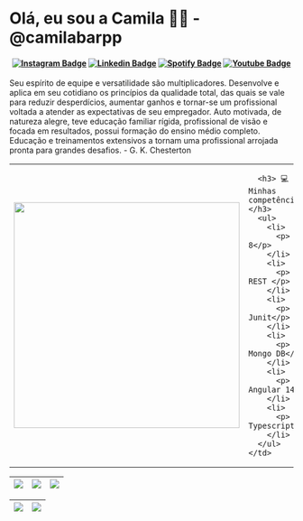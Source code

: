 # Olá, eu sou a Camila 👩‍💻 - @camilabarpp

<h4 align="center">

[![Instagram Badge](https://img.shields.io/badge/-instagram-red?style=for-the-badge&logo=instagram&logoColor=white&link=https://github.com/camilabarpp)](https://www.instagram.com/camilabarpp/)
[![Linkedin Badge](https://img.shields.io/badge/-Linkedin-blue?style=for-the-badge&logo=Linkedin&logoColor=white&link=https://github.com/camilabarpp)](https://www.linkedin.com/in/camilabarpp/)
[![Spotify Badge](https://img.shields.io/badge/-Spotify-3bb34b?style=for-the-badge&logo=Spotify&logoColor=161f16&link=https://github.com/camilabarpp)](https://open.spotify.com/user/21o2si6ombl5lygoggs5m6bsy)
[![Youtube Badge](https://img.shields.io/badge/YouTube-FF0000?style=for-the-badge&logo=youtube&logoColor=white)](https://www.youtube.com/channel/UCzmXzz_VR0Li8-YOvWN_t3g)

</h4>

Seu espírito de equipe e versatilidade são multiplicadores. Desenvolve e aplica em seu
cotidiano os princípios da qualidade total, das quais se vale para reduzir desperdícios, aumentar
ganhos e tornar-se um profissional voltada a atender as expectativas de seu empregador.
Auto motivada, de natureza alegre, teve educação familiar rígida, profissional de visão e focada
em resultados, possui formação do ensino médio completo. Educação e treinamentos extensivos
a tornam uma profissional arrojada pronta para grandes desafios. - G. K. Chesterton

<table border="0" cellspacing="0" cellpadding="0">
  <tr>
    <td style="border: 0";>
      <img width="400" src="https://i.imgur.com/bXxIgrd.png" />
    </td>
    <td style="border: 0";>
     
      <h3> 💻 Minhas competências </h3>
      <ul>
        <li>
          <p> Java 8</p>
        </li>
        <li>
          <p> API REST </p>
        </li>
        <li>
          <p> Junit</p>
        </li>
        <li>
          <p> Mongo DB</p>
        </li>
        <li>
          <p> Angular 14</p>
        </li>
        <li>
          <p> Typescript</p>
        </li>
      </ul>
    </td>
  </tr>
</table>

| ![](http://github-profile-summary-cards.vercel.app/api/cards/stats?username=camilabarpp&theme=nord_dark) | ![](http://github-profile-summary-cards.vercel.app/api/cards/repos-per-language?username=camilabarpp&hide=Html&theme=nord_dark) | ![](http://github-profile-summary-cards.vercel.app/api/cards/most-commit-language?username=camilabarpp&theme=nord_dark) |
| :-: | :-: | :-: |

| ![](http://github-profile-summary-cards.vercel.app/api/cards/profile-details?username=camilabarpp&theme=nord_dark) | ![](https://github-readme-streak-stats.herokuapp.com/?user=camilabarpp&hide_border=true&date_format=M%20j%5B%2C%20Y%5D&background=2D3742&stroke=2D3742&ring=6bbbca&fire=6bbbca&currStreakNum=fff&sideNums=6bbbca&currStreakLabel=6bbbca&sideLabels=fff&dates=fff) |
| :-: | :-: |

